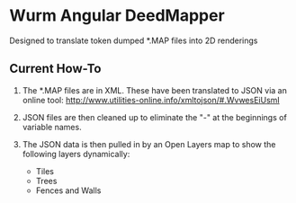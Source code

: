 # Wurm Angular DeedMapper

Designed to translate token dumped *.MAP files into 2D renderings

## Current How-To

1. The *.MAP files are in XML. These have been translated to JSON via an online tool:  http://www.utilities-online.info/xmltojson/#.WvwesEiUsmI

2. JSON files are then cleaned up to eliminate the "-" at the beginnings of variable names.

3. The JSON data is then pulled in by an Open Layers map to show the following layers dynamically:
    - Tiles
    - Trees
    - Fences and Walls




